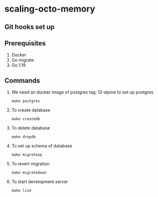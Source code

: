 # scaling-octo-memory

## Git hooks set up

## Prerequisites
1. Docker
2. Go migrate
3. Go 1.19

## Commands 
1. We need an docker image of postgres tag: 12-alpine 
    to set up postgres
    ``` 
    make postgres
    ```
2. To create database
    ```
    make createdb
    ```
3. To delete database
    ```
    make dropdb
    ```
4. To set up schema of database
    ```
    make migrateup
    ```
5. To revert migration
    ```
    make migratedown
    ```
6. To start development server
    ```
    make live
    ```